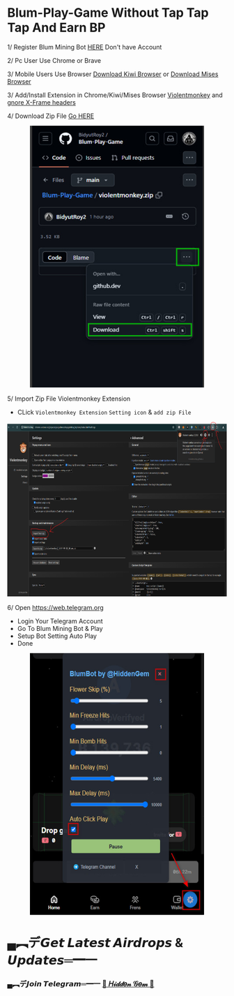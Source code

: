 # Blum-Play-Game Without Tap Tap Tap And Earn BP

1/ Register Blum Mining Bot [HERE](https://t.me/blum/app?startapp=ref_XpJR8EJL1s) Don't have Account

2/ Pc User Use Chrome or Brave

3/ Mobile Users Use Browser [Download Kiwi Browser](https://play.google.com/store/apps/details?id=com.kiwibrowser.browser&hl=en) or [Download Mises Browser](https://play.google.com/store/apps/details?id=site.mises.browser&hl=en)

3/ Add/Install Extension in Chrome/Kiwi/Mises Browser [Violentmonkey](https://chromewebstore.google.com/detail/violentmonkey/jinjaccalgkegednnccohejagnlnfdag) and [gnore X-Frame headers](https://chromewebstore.google.com/detail/ignore-x-frame-headers/gleekbfjekiniecknbkamfmkohkpodhe)

4/ Download Zip File [Go HERE](https://github.com/BidyutRoy2/Blum-Play-Game/blob/main/violentmonkey.zip)

<p align="center">
<img src='2024-08-30_174402.jpg' style="width:400px;height:600px;">
</p>


5/ Import Zip File Violentmonkey Extension
- CLick `Violentmonkey Extension` `Setting icon` & `add zip File`

<p align="center">
<img src='Screenshot 2024-08-30 asas163621.png' style="width:800px;height:400px;">
</p>

6/ Open https://web.telegram.org
- Login Your Telegram Account
- Go To Blum Mining Bot & Play
- Setup Bot Setting Auto Play
- Done
<p align="center">
<img src='2024-09-22_022514.jpg' style="width:400px;height:600px;">
</p>


# ▄︻デ𝙂𝙚𝙩 𝙇𝙖𝙩𝙚𝙨𝙩 𝘼𝙞𝙧𝙙𝙧𝙤𝙥𝙨 & 𝙐𝙥𝙙𝙖𝙩𝙚𝙨═━一

### ▄︻デ𝙅𝙤𝙞𝙣 𝙏𝙚𝙡𝙚𝙜𝙧𝙖𝙢═━一 [🎀  𝐻𝒾𝒹𝒹𝑒𝓃 𝒢𝑒𝓂  🎀](https://t.me/hiddengemnews) 
